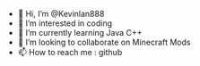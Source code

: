 - 👋 Hi, I’m @Kevinlan888
- 👀 I’m interested in coding
- 🌱 I’m currently learning Java C++
- 💞️ I’m looking to collaborate on Minecraft Mods
- 📫 How to reach me : github

<!---
1455294568/1455294568 is a ✨ special ✨ repository because its `README.md` (this file) appears on your GitHub profile.
You can click the Preview link to take a look at your changes.
--->
